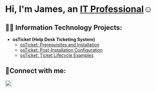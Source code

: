 <h1>Hi, I'm James, an <a href="https://linkedin.com/in/Jameslaboy">IT Professional</a>☺</h1>

<h2>👨‍💻 Information Technology Projects:</h2>

- <b>osTicket (Help Desk Ticketing System)</b>
  - [osTicket: Prerequisites and Installation](https://github.com/jameslaboy/osticket-prereqs)
  - [osTicket: Post-Installation Configuration](https://github.com/jameslaboy/post-install-config)
  - [osTicket: Ticket Lifecycle Examples](https://github.com/jameslaboy/ticket-lifecycle)


<h2>🤳Connect with me:</h2>

[<img align="left" alt="Josh | LinkedIn" width="22px" src="https://cdn.jsdelivr.net/npm/simple-icons@v3/icons/linkedin.svg" />][linkedin]




[linkedin]: https://linkedin.com/in/Jameslaboy
